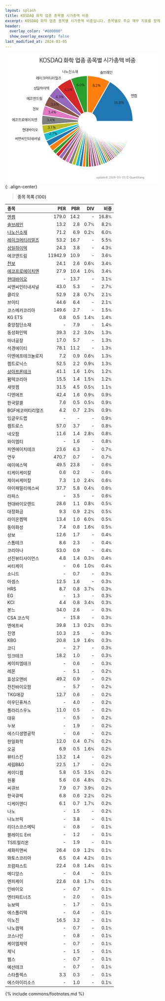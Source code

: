 ```yaml
---
layout: splash
title: KOSDAQ 화학 업종 종목별 시가총액 비중
excerpt: KOSDAQ 화학 업종 종목별 시가총액 비중입니다. 종목별로 주요 재무 지표를 함께 표시합니다.
header:
  overlay_color: "#800000"
  show_overlay_excerpt: false
last_modified_at: 2024-03-05
---
```



![KOSDAQ 화학 업종 종목별 시가총액 비중](/stats/sector/images/kosdaq_업종_화학_종목.png){: .align-center}


> **종목 목록 (100)**<a id="list"></a>

| **종목** | **PER** | **PBR** | **DIV** | **비중** |
| :------- | ------: | ------: | ------: | -------: |
| [엔켐](/348370/) | 179.0 | 14.2 | - | 16.8<small>%</small> |
| [솔브레인](/357780/) | 13.2 | 2.8 | 0.7<small>%</small> | 8.2<small>%</small> |
| [나노신소재](/121600/) | 71.2 | 6.9 | 0.2<small>%</small> | 6.0<small>%</small> |
| [레이크머티리얼즈](/281740/) | 53.2 | 16.7 | - | 5.5<small>%</small> |
| [성일하이텍](/365340/) | 24.3 | 3.8 | - | 4.3<small>%</small> |
| 에코앤드림 | 11942.9 | 10.9 | - | 3.6<small>%</small> |
| [천보](/278280/) | 24.1 | 2.6 | 0.6<small>%</small> | 3.4<small>%</small> |
| [에코프로에이치엔](/383310/) | 27.9 | 10.4 | 1.0<small>%</small> | 3.4<small>%</small> |
| [현대바이오](/048410/) | - | 13.7 | - | 3.1<small>%</small> |
| 씨앤씨인터내셔널 | 43.0 | 5.3 | - | 2.7<small>%</small> |
| 클리오 | 52.9 | 2.8 | 0.7<small>%</small> | 2.1<small>%</small> |
| 브이티 | 44.6 | 6.4 | - | 2.1<small>%</small> |
| 코스메카코리아 | 149.6 | 2.7 | - | 1.5<small>%</small> |
| KG ETS | 0.8 | 0.5 | 1.4<small>%</small> | 1.4<small>%</small> |
| 중앙첨단소재 | - | 7.9 | - | 1.4<small>%</small> |
| 동성화인텍 | 39.3 | 2.2 | 3.0<small>%</small> | 1.3<small>%</small> |
| 마녀공장 | 17.0 | 5.7 | - | 1.3<small>%</small> |
| 석경에이티 | 78.1 | 11.2 | - | 1.3<small>%</small> |
| 이엔에프테크놀로지 | 7.2 | 0.9 | 0.6<small>%</small> | 1.3<small>%</small> |
| 켐트로닉스 | 52.5 | 2.2 | 0.9<small>%</small> | 1.3<small>%</small> |
| [상아프론테크](/089980/) | 41.1 | 1.6 | 1.0<small>%</small> | 1.2<small>%</small> |
| 펌텍코리아 | 15.5 | 1.4 | 1.5<small>%</small> | 1.2<small>%</small> |
| 새빗켐 | 31.5 | 4.5 | 0.5<small>%</small> | 1.1<small>%</small> |
| 디엔에프 | 42.4 | 1.6 | 0.9<small>%</small> | 0.9<small>%</small> |
| 한국알콜 | 7.6 | 0.5 | 0.5<small>%</small> | 0.9<small>%</small> |
| BGF에코머티리얼즈 | 4.2 | 0.7 | 2.3<small>%</small> | 0.9<small>%</small> |
| 잉글우드랩 | - | - | - | 0.9<small>%</small> |
| 켐트로스 | 57.0 | 3.7 | - | 0.8<small>%</small> |
| 네오팜 | 11.6 | 1.4 | 2.8<small>%</small> | 0.8<small>%</small> |
| 와이엠티 | - | 1.6 | - | 0.8<small>%</small> |
| 피엔에이치테크 | 23.6 | 6.3 | - | 0.7<small>%</small> |
| 연우 | 470.7 | 0.7 | - | 0.7<small>%</small> |
| 에이에스텍 | 49.5 | 23.8 | - | 0.6<small>%</small> |
| 티케이케미칼 | 0.6 | 0.2 | - | 0.6<small>%</small> |
| 제이씨케미칼 | 7.3 | 1.0 | 2.4<small>%</small> | 0.6<small>%</small> |
| 아이패밀리에스씨 | 37.7 | 5.8 | 0.4<small>%</small> | 0.6<small>%</small> |
| 라파스 | - | 3.5 | - | 0.6<small>%</small> |
| 현대바이오랜드 | 28.6 | 1.1 | 0.8<small>%</small> | 0.5<small>%</small> |
| 대정화금 | 9.3 | 0.9 | 2.2<small>%</small> | 0.5<small>%</small> |
| 라이온켐텍 | 13.4 | 1.0 | 6.0<small>%</small> | 0.5<small>%</small> |
| 동아화성 | 7.4 | 0.8 | 1.6<small>%</small> | 0.5<small>%</small> |
| 상보 | 12.6 | 1.7 | - | 0.4<small>%</small> |
| 스톰테크 | 8.6 | 2.3 | - | 0.4<small>%</small> |
| 코리아나 | 53.0 | 0.9 | - | 0.4<small>%</small> |
| 선진뷰티사이언스 | 4.8 | 1.4 | 0.3<small>%</small> | 0.4<small>%</small> |
| 씨티케이 | - | 0.6 | 1.0<small>%</small> | 0.4<small>%</small> |
| 소니드 | - | 0.7 | - | 0.3<small>%</small> |
| 아셈스 | 12.5 | 1.6 | - | 0.3<small>%</small> |
| HRS | 8.7 | 0.8 | 3.7<small>%</small> | 0.3<small>%</small> |
| EG | - | 1.3 | - | 0.3<small>%</small> |
| KCI | 4.4 | 0.8 | 3.4<small>%</small> | 0.3<small>%</small> |
| 본느 | 34.0 | 2.6 | - | 0.3<small>%</small> |
| CSA 코스믹 | - | 15.8 | - | 0.3<small>%</small> |
| 엔에프씨 | 39.8 | 1.3 | 0.2<small>%</small> | 0.3<small>%</small> |
| 진영 | 10.3 | 2.5 | - | 0.3<small>%</small> |
| KBG | 20.8 | 1.9 | 1.6<small>%</small> | 0.3<small>%</small> |
| 코디 | - | 2.7 | - | 0.3<small>%</small> |
| 잉크테크 | 18.2 | 1.0 | - | 0.3<small>%</small> |
| 케이피엠테크 | - | 0.6 | - | 0.3<small>%</small> |
| 레몬 | - | 5.1 | - | 0.2<small>%</small> |
| 효성오앤비 | 49.2 | 0.9 | - | 0.2<small>%</small> |
| 전진바이오팜 | - | 5.7 | - | 0.2<small>%</small> |
| TKG애강 | 12.7 | 0.6 | - | 0.2<small>%</small> |
| 아우딘퓨쳐스 | - | 4.0 | - | 0.2<small>%</small> |
| 폴라리스우노 | 11.0 | 0.5 | - | 0.2<small>%</small> |
| 대유 | - | 0.5 | - | 0.2<small>%</small> |
| 누보 | - | 1.9 | - | 0.2<small>%</small> |
| 에스디생명공학 | - | 0.6 | - | 0.2<small>%</small> |
| 한일화학 | 12.0 | 0.4 | 0.7<small>%</small> | 0.2<small>%</small> |
| 오공 | 6.9 | 0.5 | 1.6<small>%</small> | 0.2<small>%</small> |
| 뷰티스킨 | 13.2 | 1.4 | - | 0.2<small>%</small> |
| 세림B&G | 22.5 | 1.7 | - | 0.2<small>%</small> |
| 케이디켐 | 5.8 | 0.5 | 3.5<small>%</small> | 0.2<small>%</small> |
| 원풍 | 5.6 | 0.6 | 4.8<small>%</small> | 0.2<small>%</small> |
| 씨큐브 | 7.9 | 0.7 | 3.9<small>%</small> | 0.2<small>%</small> |
| 한국큐빅 | 6.8 | 0.6 | 2.2<small>%</small> | 0.2<small>%</small> |
| 디케이앤디 | 6.1 | 0.7 | 1.7<small>%</small> | 0.2<small>%</small> |
| 나노 | - | 1.5 | - | 0.2<small>%</small> |
| 나노브릭 | - | 3.8 | - | 0.1<small>%</small> |
| 리더스코스메틱 | - | 0.8 | - | 0.1<small>%</small> |
| 블레이드 Ent | - | 1.2 | - | 0.1<small>%</small> |
| TS트릴리온 | - | 1.9 | - | 0.1<small>%</small> |
| 세화피앤씨 | 26.4 | 0.9 | 1.2<small>%</small> | 0.1<small>%</small> |
| 와토스코리아 | 6.5 | 0.4 | 4.2<small>%</small> | 0.1<small>%</small> |
| 프럼파스트 | 22.4 | 0.8 | 1.4<small>%</small> | 0.1<small>%</small> |
| 메디앙스 | - | 0.4 | - | 0.1<small>%</small> |
| 엔피케이 | 22.6 | 0.8 | 1.7<small>%</small> | 0.1<small>%</small> |
| 인바이오 | - | 0.7 | - | 0.1<small>%</small> |
| 엔터파트너즈 | - | 2.0 | - | 0.1<small>%</small> |
| 뉴보텍 | - | 1.7 | - | 0.1<small>%</small> |
| 에스폴리텍 | - | 0.4 | - | 0.1<small>%</small> |
| 이노진 | 16.5 | 3.2 | - | 0.1<small>%</small> |
| 나노캠텍 | - | 0.7 | - | 0.1<small>%</small> |
| 코스나인 | - | 0.8 | - | 0.1<small>%</small> |
| 케이엠제약 | - | 0.7 | - | 0.1<small>%</small> |
| 제닉 | - | 1.5 | - | 0.1<small>%</small> |
| 웹스 | - | 0.7 | - | 0.1<small>%</small> |
| 예선테크 | - | 0.7 | - | 0.1<small>%</small> |
| 스타플렉스 | 3.3 | 0.3 | - | 0.1<small>%</small> |
| 에스아이리소스 | - | 1.0 | - | 0.1<small>%</small> |

{% include commons/footnotes.md %}